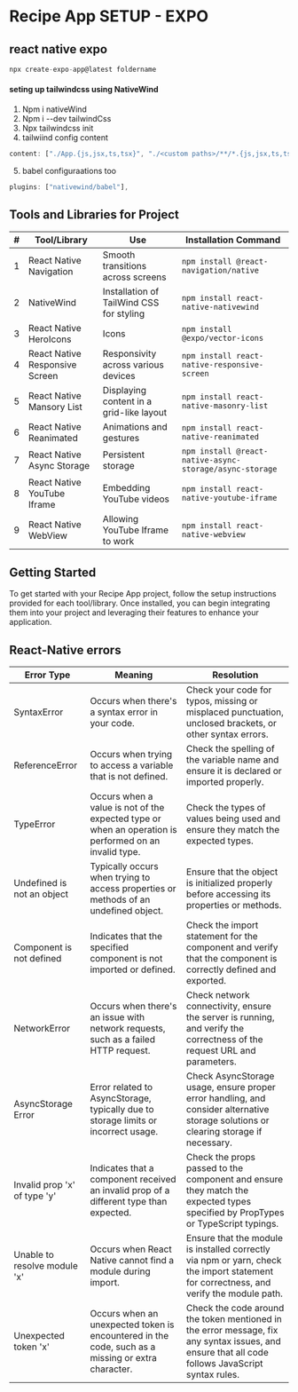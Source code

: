 # Recipe App SETUP - EXPO

## react native expo

```javascript
npx create-expo-app@latest foldername
```

#### seting up tailwindcss using NativeWind
1. Npm i nativeWind
2. Npm i --dev tailwindCss
3. Npx tailwindcss init
4. tailwiind config content

 ```javascript
 content: ["./App.{js,jsx,ts,tsx}", "./<custom paths>/**/*.{js,jsx,ts,tsx}", "./<as muc as you want>/**/*.{js,jsx,ts,tsx}"],
 ```
5. babel configuraations too

```javascript
plugins: ["nativewind/babel"],
```


## Tools and Libraries for Project

| #   | Tool/Library                       | Use                                           | Installation Command                     |
| --- | ---------------------------------- | --------------------------------------------- | ---------------------------------------- |
| 1   | React Native Navigation            | Smooth transitions across screens             | `npm install @react-navigation/native`  |
| 2   | NativeWind                         | Installation of TailWind CSS for styling      | `npm install react-native-nativewind`   |
| 3   | React Native HeroIcons             | Icons                                         | `npm install @expo/vector-icons`         |
| 4   | React Native Responsive Screen     | Responsivity across various devices           | `npm install react-native-responsive-screen` |
| 5   | React Native Mansory List          | Displaying content in a grid-like layout      | `npm install react-native-masonry-list`  |
| 6   | React Native Reanimated            | Animations and gestures                      | `npm install react-native-reanimated`    |
| 7   | React Native Async Storage         | Persistent storage                            | `npm install @react-native-async-storage/async-storage` |
| 8   | React Native YouTube Iframe        | Embedding YouTube videos                     | `npm install react-native-youtube-iframe`|
| 9   | React Native WebView               | Allowing YouTube Iframe to work              | `npm install react-native-webview`       |

## Getting Started
To get started with your Recipe App project, follow the setup instructions provided for each tool/library. Once installed, you can begin integrating them into your project and leveraging their features to enhance your application.



## React-Native errors 

| Error Type                        | Meaning                                                                                               | Resolution                                                                                                                                                           |
|-----------------------------------|-------------------------------------------------------------------------------------------------------|----------------------------------------------------------------------------------------------------------------------------------------------------------------------|
| SyntaxError                       | Occurs when there's a syntax error in your code.                                                      | Check your code for typos, missing or misplaced punctuation, unclosed brackets, or other syntax errors.                                                              |
| ReferenceError                    | Occurs when trying to access a variable that is not defined.                                           | Check the spelling of the variable name and ensure it is declared or imported properly.                                                                             |
| TypeError                         | Occurs when a value is not of the expected type or when an operation is performed on an invalid type. | Check the types of values being used and ensure they match the expected types.                                                                                        |
| Undefined is not an object       | Typically occurs when trying to access properties or methods of an undefined object.                   | Ensure that the object is initialized properly before accessing its properties or methods.                                                                          |
| Component is not defined         | Indicates that the specified component is not imported or defined.                                     | Check the import statement for the component and verify that the component is correctly defined and exported.                                                        |
| NetworkError                     | Occurs when there's an issue with network requests, such as a failed HTTP request.                     | Check network connectivity, ensure the server is running, and verify the correctness of the request URL and parameters.                                            |
| AsyncStorage Error              | Error related to AsyncStorage, typically due to storage limits or incorrect usage.                     | Check AsyncStorage usage, ensure proper error handling, and consider alternative storage solutions or clearing storage if necessary.                                 |
| Invalid prop 'x' of type 'y'   | Indicates that a component received an invalid prop of a different type than expected.                | Check the props passed to the component and ensure they match the expected types specified by PropTypes or TypeScript typings.                                       |
| Unable to resolve module 'x'   | Occurs when React Native cannot find a module during import.                                         | Ensure that the module is installed correctly via npm or yarn, check the import statement for correctness, and verify the module path.                               |
| Unexpected token 'x'           | Occurs when an unexpected token is encountered in the code, such as a missing or extra character.    | Check the code around the token mentioned in the error message, fix any syntax issues, and ensure that all code follows JavaScript syntax rules.                  |

